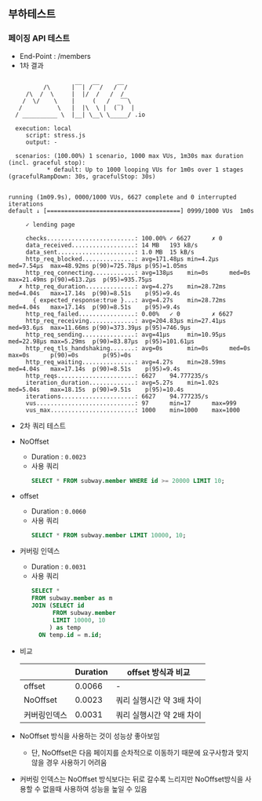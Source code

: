 ## 부하테스트

### 페이징 API 테스트
- End-Point : /members
- 1차 결과
```shell

          /\      |‾‾| /‾‾/   /‾‾/
     /\  /  \     |  |/  /   /  /
    /  \/    \    |     (   /   ‾‾\
   /          \   |  |\  \ |  (‾)  |
  / __________ \  |__| \__\ \_____/ .io

  execution: local
     script: stress.js
     output: -

  scenarios: (100.00%) 1 scenario, 1000 max VUs, 1m30s max duration (incl. graceful stop):
           * default: Up to 1000 looping VUs for 1m0s over 1 stages (gracefulRampDown: 30s, gracefulStop: 30s)


running (1m09.9s), 0000/1000 VUs, 6627 complete and 0 interrupted iterations
default ↓ [======================================] 0999/1000 VUs  1m0s

     ✓ lending page

     checks.........................: 100.00% ✓ 6627      ✗ 0
     data_received..................: 14 MB   193 kB/s
     data_sent......................: 1.0 MB  15 kB/s
     http_req_blocked...............: avg=171.48µs min=4.2µs   med=7.54µs  max=48.92ms p(90)=725.78µs p(95)=1.05ms
     http_req_connecting............: avg=138µs    min=0s      med=0s      max=21.49ms p(90)=613.2µs  p(95)=935.75µs
   ✗ http_req_duration..............: avg=4.27s    min=28.72ms med=4.04s   max=17.14s  p(90)=8.51s    p(95)=9.4s
       { expected_response:true }...: avg=4.27s    min=28.72ms med=4.04s   max=17.14s  p(90)=8.51s    p(95)=9.4s
     http_req_failed................: 0.00%   ✓ 0         ✗ 6627
     http_req_receiving.............: avg=204.83µs min=27.41µs med=93.6µs  max=11.66ms p(90)=373.39µs p(95)=746.9µs
     http_req_sending...............: avg=41µs     min=10.95µs med=22.98µs max=5.29ms  p(90)=83.87µs  p(95)=101.61µs
     http_req_tls_handshaking.......: avg=0s       min=0s      med=0s      max=0s      p(90)=0s       p(95)=0s
     http_req_waiting...............: avg=4.27s    min=28.59ms med=4.04s   max=17.14s  p(90)=8.51s    p(95)=9.4s
     http_reqs......................: 6627    94.777235/s
     iteration_duration.............: avg=5.27s    min=1.02s   med=5.04s   max=18.15s  p(90)=9.51s    p(95)=10.4s
     iterations.....................: 6627    94.777235/s
     vus............................: 97      min=17      max=999
     vus_max........................: 1000    min=1000    max=1000
```

- 2차 쿼리 테스트
- NoOffset
  - Duration : `0.0023`
  - 사용 쿼리
    ```sql
    SELECT * FROM subway.member WHERE id >= 20000 LIMIT 10;
    ```
- offset
    - Duration : `0.0060`
    - 사용 쿼리
      ```sql
      SELECT * FROM subway.member LIMIT 10000, 10;
      ```
- 커버링 인덱스
    - Duration : `0.0031`
    - 사용 쿼리
      ```sql
      SELECT *
      FROM subway.member as m
      JOIN (SELECT id
            FROM subway.member
            LIMIT 10000, 10
           ) as temp
        ON temp.id = m.id;
      ```

- 비교

  | |Duration|offset 방식과 비교|
  |------|---|---|
  |offset|0.0066|-
  |NoOffset|0.0023|쿼리 실행시간 약 3배 차이
  |커버링인덱스|0.0031|쿼리 실행시간 약 2배 차이

- NoOffset 방식을 사용하는 것이 성능상 좋아보임
  - 단, NoOffset은 다음 페이지를 순차적으로 이동하기 때문에 요구사항과 맞지 않을 경우 사용하기 어려움
- 커버링 인덱스는 NoOffset 방식보다는 뒤로 갈수록 느리지만 NoOffset방식을 사용할 수 없을때 사용하여 성능을 높일 수 있음